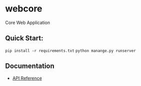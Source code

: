# webcore
Core Web Application

## Quick Start:

`pip install -r requirements.txt`
`python manange.py runserver`

## Documentation
- [API Reference](https://github.com/cyanideio/webcore/wiki/API)
